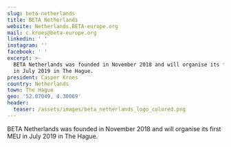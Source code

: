 ```yaml
---
slug: beta-netherlands
title: BETA Netherlands
website: Netherlands.BETA-europe.org
mail: c.kroes@beta-europe.org
linkedin: ' '
instagram: ''
facebook: ' '
excerpt: >-
  BETA Netherlands was founded in November 2018 and will organise its first MEU
  in July 2019 in The Hague.
president: Casper Kroes
country: Netherlands
town: The Hague
geo: '52.07049, 4.30069'
header:
  teaser: /assets/images/beta_netherlands_logo_colored.png
---
```


BETA Netherlands was founded in November 2018 and will organise its first MEU in July 2019 in The Hague.
